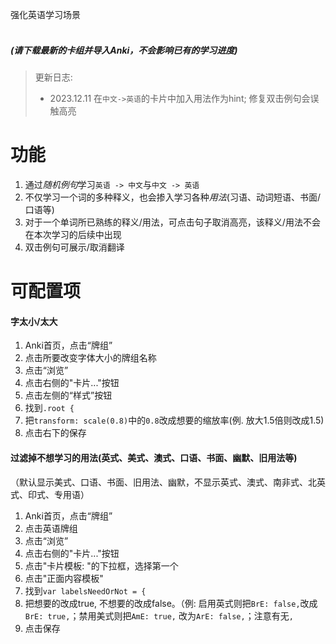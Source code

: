 强化英语学习场景
<br>
<br>
##### (请下载最新的卡组并导入Anki，不会影响已有的学习进度)
> 更新日志:
> - 2023.12.11 在`中文->英语`的卡片中加入用法作为hint; 修复双击例句会误触高亮

  
# 功能

1. 通过*随机例句*学习`英语 -> 中文`与`中文 -> 英语`
2. 不仅学习一个词的多种释义，也会掺入学习各种*用法*(习语、动词短语、书面/口语等)
3. 对于一个单词所已熟练的释义/用法，可点击句子取消高亮，该释义/用法不会在本次学习的后续中出现
4. 双击例句可展示/取消翻译


# 可配置项

#### 字太小/太大

1. Anki首页，点击“牌组”
2. 点击所要改变字体大小的牌组名称
3. 点击“浏览”
4. 点击右侧的"卡片..."按钮
5. 点击左侧的“样式”按钮
6. 找到`.root { `
7. 把`transform: scale(0.8)`中的`0.8`改成想要的缩放率(例. 放大1.5倍则改成1.5)
8. 点击右下的保存

#### 过滤掉不想学习的用法(英式、美式、澳式、口语、书面、幽默、旧用法等)

（默认显示美式、口语、书面、旧用法、幽默，不显示英式、澳式、南非式、北英式、印式、专用语）

1. Anki首页，点击“牌组”
2. 点击英语牌组
3. 点击“浏览”
4. 点击右侧的"卡片..."按钮
5. 点击"卡片模板: "的下拉框，选择第一个
6. 点击"正面内容模板"
7. 找到`var labelsNeedOrNot = {`
8. 把想要的改成true, 不想要的改成false。（例: 启用英式则把`BrE: false,`改成`BrE: true,`；禁用美式则把`AmE: true,`
   改为`ArE: false,`；注意有无`,`
9. 点击保存
